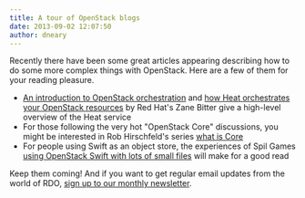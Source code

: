 ```yaml
---
title: A tour of OpenStack blogs
date: 2013-09-02 12:07:50
author: dneary
---
```


Recently there have been some great articles appearing describing how to do some more complex things with OpenStack. Here are a few of them for your reading pleasure.

* [An introduction to OpenStack orchestration](http://www.zerobanana.com/archive/2013/07/30#openstack-orchestration-introduction) and [how Heat orchestrates your OpenStack resources](http://www.zerobanana.com/archive/2013/08/29#heat-dependencies) by Red Hat's Zane Bitter give a high-level overview of the Heat service
* For those following the very hot "OpenStack Core" discussions, you might be interested in Rob Hirschfeld's series [what is Core](http://robhirschfeld.com/2013/07/22/kicking-off-core/)
* For people using Swift as an object store, the experiences of Spil Games [using OpenStack Swift with lots of small files](http://engineering.spilgames.com/openstack-swift-lots-small-files/) will make for a good read

<!---
We also have a number of compelling new pages which have been added to the wiki recently! In case you missed them:

* [Using GRE tenant networks](https://www.rdoproject.org/networking/using-gre-tenant-networks/) by Bob Kukura describes how to create secure tunnels for your VLANs with GRE on RDO
* [Highly Available MySQL server on OpenStack](http://rdoproject.org/Highly_Available_MySQL_server_on_OpenStack) walks you through configuring Pacemaker and MySQL to create a HA MySQL server for your OpenStack deployment, by Dan Radez
* [Load balancing OpenStack API services](http://rdoproject.org/Load_Balance_OpenStack_API) from Ryan O'Hara shows you how to make your deployment more resilient by load balancing API endpoints
* [Using Ceph for Block Storage with RDO](http://rdoproject.org/Using_Ceph_for_Block_Storage_with_RDO) will get you started using one of the most popular third-party storage engines, Ceph, as a back-end for your block storage needs - with thanks to Ross Turk from Inktank for adding the content here.
--->
Keep them coming! And if you want to get regular email updates from the world of RDO, [sign up to our monthly newsletter](https://lists.rdoproject.org/mailman/listinfo/newsletter).
